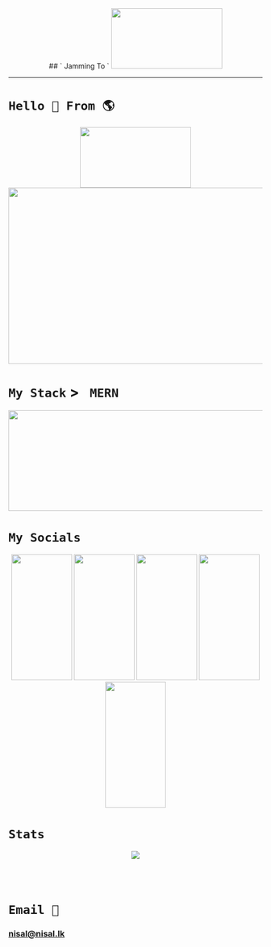 <div align="center">
         ## ` Jamming To `
         <img src="https://spootify-zeta.vercel.app/api/Spootify" width="220" height="120" />
</div>

<hr>

# ` Hello 👋 From 🌎 `


  
<div align="center">
  <a href="https://codepen.io/Mooncaque/pen/xxedWOV" target="_blank" rel="noopener noreferrer">
         <img src="https://github-card-orpin.vercel.app/api/githubCard" width="220" height="120" />
  </a>
</div>

<div align="center">
      <a href="https://nisal.lk" target="_blank" rel="noopener noreferrer">
        <img src="https://nisalintro.vercel.app/api/MyName" width="1000" height="350" />
      </a>
</div>



# ` My Stack ` >  `  MERN  `

<div align="center">
    <a href="https://nisal.lk" target="_blank" rel="noopener noreferrer">
        <img src="https://reactlogo.vercel.app/api/ReactLogo" width="10000" height="200" />
    </a>
</div>


# ` My Socials `



<div align="center">
  <a href="https://linkedin.com/in/nisal-herath" target="_blank" rel="noopener noreferrer" style="text-decoration: none;">
        <img src="https://linked-navy.vercel.app/api/LinkedIn" width="120" height="250" />
  </a>
  <a href="https://nisal.lk" target="_blank" rel="noopener noreferrer" style="text-decoration: none;">
        <img src="https://global-logo.vercel.app/api/GlobalLogo" width="120" height="250" />
  </a>
  <a href="https://facebook.com/mooncaque" target="_blank" rel="noopener noreferrer" style="text-decoration: none;">
    <img src="https://cociallogo.vercel.app/api/SocialLogo" width="120" height="250" />
  </a>
  <a href="https://instagram.com/mooncaque" target="_blank" rel="noopener noreferrer" style="text-decoration: none;">
    <img src="https://instalogo.vercel.app/api/InstaLogo" width="120" height="250" />
  </a>
  <a href="https://x.com/artnisal" target="_blank" rel="noopener noreferrer" style="text-decoration: none;">
        <img src="https://xlogo.vercel.app/api/XLogo" width="120" height="250" />
  </a>
</div>


# ` Stats `

<div align="center">
  
![](https://github-readme-streak-stats.herokuapp.com/?user=nisalherath&theme=dark&hide_border=false)

</div>
<br>
<br>

# ` Email 📧 `
### nisal@nisal.lk


